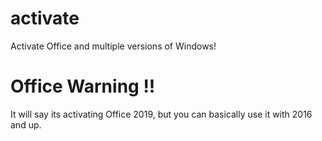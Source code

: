 # activate
Activate Office and multiple versions of Windows!

# Office Warning !!
It will say its activating Office 2019, but you can basically use it with 2016 and up.
